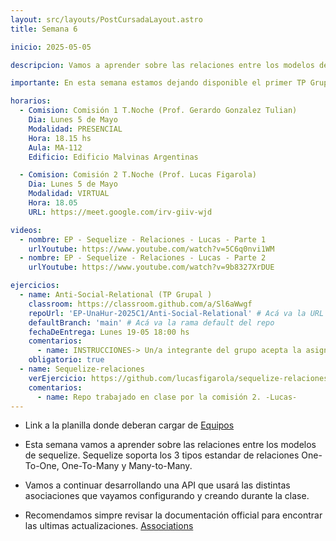 ```yaml
---
layout: src/layouts/PostCursadaLayout.astro
title: Semana 6

inicio: 2025-05-05

descripcion: Vamos a aprender sobre las relaciones entre los modelos de sequelize. Sequelize soporta los 3 tipos estandar de relaciones  One-To-One, One-To-Many y Many-to-Many.

importante: En esta semana estamos dejando disponible el primer TP Grupal que se deberá entregar antes de la clase del Lunes 19-Mayo-2025. Vayan cerrando y registrando cuanto antes los grupos en la planilla que se encuentra debajo . La plataforma elegida para presentar los TP también es Github classroom. La creación de los grupos se hace en el paso de "Aceptar asignación" la primera vez y lo debe hacer uno de los integrantes del grupo. Luego, el resto del grupo se unen eligiéndolo de la lista de grupos disponibles, también en el paso de "Aceptar asignación". Para los siguientes TP, ya les quedará asociado el usuario de github a un grupo, y solo un docente podrá cambiarlos o quitarlos de ese grupo.

horarios:
  - Comision: Comisión 1 T.Noche (Prof. Gerardo Gonzalez Tulian)
    Dia: Lunes 5 de Mayo
    Modalidad: PRESENCIAL
    Hora: 18.15 hs
    Aula: MA-112
    Edificio: Edificio Malvinas Argentinas

  - Comision: Comisión 2 T.Noche (Prof. Lucas Figarola)
    Dia: Lunes 5 de Mayo
    Modalidad: VIRTUAL
    Hora: 18.05
    URL: https://meet.google.com/irv-giiv-wjd

videos:
  - nombre: EP - Sequelize - Relaciones - Lucas - Parte 1
    urlYoutube: https://www.youtube.com/watch?v=5C6q0nvi1WM
  - nombre: EP - Sequelize - Relaciones - Lucas - Parte 2
    urlYoutube: https://www.youtube.com/watch?v=9b8327XrDUE

ejercicios:
  - name: Anti-Social-Relational (TP Grupal )
    classroom: https://classroom.github.com/a/Sl6aWwgf
    repoUrl: 'EP-UnaHur-2025C1/Anti-Social-Relational' # Acá va la URL del repo sin el "https://github.com/"
    defaultBranch: 'main' # Acá va la rama default del repo
    fechaDeEntrega: Lunes 19-05 18:00 hs
    comentarios:
      - name: INSTRUCCIONES-> Un/a integrante del grupo acepta la asignación y procede a dar de alta el grupo (tengan acordado el nombre previamente), luego el resto de los/as integrantes también aceptan la asignación, y se unen a su grupo. La entrega la realizan haciendo push al reposotorio grupal desde cualquiera de los usuarios github del grupo. Podrán hacer los push hasta la fecha/hora límite indicada.
    obligatorio: true
  - name: Sequelize-relaciones
    verEjercicio: https://github.com/lucasfigarola/sequelize-relaciones
    comentarios:
      - name: Repo trabajado en clase por la comisión 2. -Lucas-
---
```


- Link a la planilla donde deberan cargar de <a href="https://docs.google.com/spreadsheets/d/1FlSAHBPON9jCX9R63odobxGcQIQyxt5or1UqUAfmkGc/edit?usp=sharing" target="_blank">Equipos</a>

- Esta semana vamos a aprender sobre las relaciones entre los modelos de sequelize. Sequelize soporta los 3 tipos estandar de relaciones One-To-One, One-To-Many y Many-to-Many.

- Vamos a continuar desarrollando una API que usará las distintas asociaciones que vayamos configurando y creando durante la clase.

- Recomendamos simpre revisar la documentación official para encontrar las ultimas actualizaciones.
  <a href="https://sequelize.org/docs/v6/core-concepts/assocs/" target="_blank"> Associations</a>
